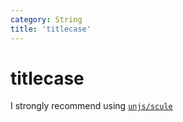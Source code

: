 ```yaml
---
category: String
title: 'titlecase'
---
```


# titlecase

I strongly recommend using [`unjs/scule`](https://github.com/unjs/scule)
